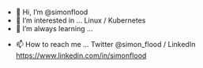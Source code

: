 - 👋 Hi, I’m @simonflood
- 👀 I’m interested in ... Linux / Kubernetes
- 🌱 I’m always learning ...
<!---
- 🌱 I’m currently learning ...
- 💞️ I’m looking to collaborate on ...
--->
- 📫 How to reach me ... Twitter @simon_flood / LinkedIn https://www.linkedin.com/in/simonflood

<!---
simonflood/simonflood is a ✨ special ✨ repository because its `README.md` (this file) appears on your GitHub profile.
You can click the Preview link to take a look at your changes.
--->

